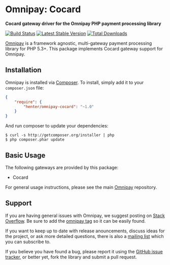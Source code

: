 # Omnipay: Cocard

**Cocard gateway driver for the Omnipay PHP payment processing library**

[![Build Status](https://travis-ci.org/henter/omnipay-cocard.png?branch=master)](https://travis-ci.org/henter/omnipay-cocard)
[![Latest Stable Version](https://poser.pugx.org/henter/cocard/version.png)](https://packagist.org/packages/henter/cocard)
[![Total Downloads](https://poser.pugx.org/henter/cocard/d/total.png)](https://packagist.org/packages/henter/cocard)

[Omnipay](https://github.com/thephpleague/omnipay) is a framework agnostic, multi-gateway payment
processing library for PHP 5.3+. This package implements Cocard gateway support for Omnipay.

## Installation

Omnipay is installed via [Composer](http://getcomposer.org/). To install, simply add it
to your `composer.json` file:

```json
{
    "require": {
        "henter/omnipay-cocard": "~1.0"
    }
}
```

And run composer to update your dependencies:

    $ curl -s http://getcomposer.org/installer | php
    $ php composer.phar update

## Basic Usage

The following gateways are provided by this package:

* Cocard

For general usage instructions, please see the main [Omnipay](https://github.com/thephpleague/omnipay)
repository.

## Support

If you are having general issues with Omnipay, we suggest posting on
[Stack Overflow](http://stackoverflow.com/). Be sure to add the
[omnipay tag](http://stackoverflow.com/questions/tagged/omnipay) so it can be easily found.

If you want to keep up to date with release anouncements, discuss ideas for the project,
or ask more detailed questions, there is also a [mailing list](https://groups.google.com/forum/#!forum/omnipay) which
you can subscribe to.

If you believe you have found a bug, please report it using the [GitHub issue tracker](https://github.com/henter/omnipay-cocard/issues),
or better yet, fork the library and submit a pull request.
